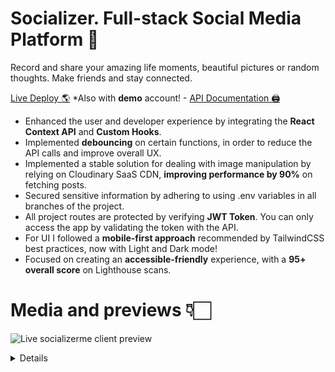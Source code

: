 # Socializer. Full-stack Social Media Platform 🫶

Record and share your amazing life moments, beautiful pictures or random thoughts. Make friends and stay connected.

[Live Deploy 🌎](https://socializerme.vercel.app/) \*Also with **demo** account! - [API Documentation 🖨️](https://github.com/janaiscoding/socializer/tree/main/backend#readme)

- Enhanced the user and developer experience by integrating the **React Context API** and **Custom Hooks**.
- Implemented **debouncing** on certain functions, in order to reduce the API calls and improve overall UX.
- Implemented a stable solution for dealing with image manipulation by relying on Cloudinary SaaS CDN, **improving performance by 90%** on fetching posts.
- Secured sensitive information by adhering to using .env variables in all branches of the project.
- All project routes are protected by verifying **JWT Token**. You can only access the app by validating the token with the API.
- For UI I followed a **mobile-first approach** recommended by TailwindCSS best practices, now with Light and Dark mode!
- Focused on creating an **accessible-friendly** experience, with a **95+ overall score** on Lighthouse scans.

# Media and previews 👇🏻

![Live socializerme client preview](https://github.com/janaiscoding/socializer/blob/main/frontend/public/assets/socializerme-preview.gif)

<details>


<details>
<summary> See Lighthouse Report 📊</summary>
<br>

![Lighthouse report](https://github.com/janaiscoding/socializer/blob/main/frontend/public/assets/lighthouse_reports.png)

</details>

## Getting Started ⚙️

```
git clone git@github.com:janaiscoding/socializer.git
cd socializer/frontend
npm install
npm run dev
Listening on localhost:3000
```

# Built with 🧰

### Technologies

- ReactJs, Next.js
- Node.js, MongoDB
- JavaScript, TypeScript
- TailwindCSS

### Tools Used

- Postman for API routes testing
- Cloudinary CDN
- Figma for UI/UX design
- Visual Studio Code
- npm package manager
- Linux Terminal
- Git and Github

### Extras

- This project was built as the final assignment on Full-Stack JavaScript path in The Odin Project: [OdinBook](https://www.theodinproject.com/lessons/nodejs-odin-book)
- Check out more of my repos: [BlogAPI](https://github.com/janaiscoding/blog-client), [ClonnerboxD](https://github.com/janaiscoding/letterboxd-clone), [PhotoTaggingApp](https://github.com/janaiscoding/photo-tagging-app)
- Please feel free to provide any feedback and leave a ⭐ if you liked my project! Thank you 🧡